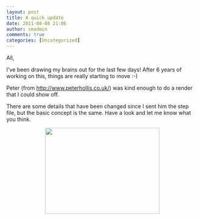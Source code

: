 ```yaml
---
layout: post
title: A quick update
date: 2011-08-08 21:06
author: smadmin
comments: true
categories: [Uncategorized]
---
```

All,

I've been drawing my brains out for the last few days! After 6 years of working on this, things are really starting to move :-)

Peter (from <a href="http://www.peterhollis.co.uk/" target="_blank">http://www.peterhollis.co.uk/</a>) was kind enough to do a render that I could show off.

There are some details that have been changed since I sent him the step file, but the basic concept is the same. Have a look and let me know what you think.
<p style="text-align: center;"><a href="http://www.shapeoko.com/wp-content/uploads/2011/08/intial-pass.jpg"><img class="aligncenter size-medium wp-image-296" title="intial pass" src="http://www.shapeoko.com/wp-content/uploads/2011/08/intial-pass-300x225.jpg" alt="" width="300" height="225" /></a></p>
